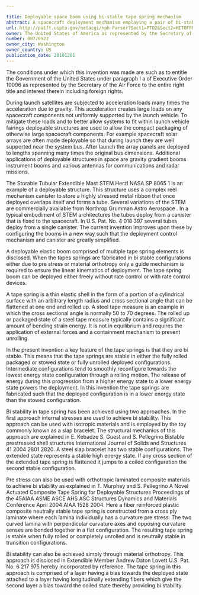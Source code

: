 ```yaml
---

title: Deployable space boom using bi-stable tape spring mechanism
abstract: A spacecraft deployment mechanism employing a pair of bi-stable tape springs attached to a cylinder such that rotation of the cylinder extends or retracts the tape springs in opposite directions. The tape springs are fabricated such that they are stable when wrapped around a cylinder (stowed configuration) or when deployed and have a higher energy state when stowed than when deployed. A plurality of bi-stable tape spring mechanisms may be combined to create a deployment device that does not impart rotational torques to the spacecraft during deployment. Deployment may be accomplished by release of the stored energy in the coiled or packaged state progressing to the lower energy deployed state. Alternatively, a motor may be employed to rotate the cylinders for deploy or retrace the tape springs.
url: http://patft.uspto.gov/netacgi/nph-Parser?Sect1=PTO2&Sect2=HITOFF&p=1&u=%2Fnetahtml%2FPTO%2Fsearch-adv.htm&r=1&f=G&l=50&d=PALL&S1=08770522&OS=08770522&RS=08770522
owner: The United States of America as represented by the Secretary of the Air Force
number: 08770522
owner_city: Washington
owner_country: US
publication_date: 20101201
---
```

The conditions under which this invention was made are such as to entitle the Government of the United States under paragraph I a of Executive Order 10096 as represented by the Secretary of the Air Force to the entire right title and interest therein including foreign rights.

During launch satellites are subjected to acceleration loads many times the acceleration due to gravity. This acceleration creates large loads on any spacecraft components not uniformly supported by the launch vehicle. To mitigate these loads and to better allow systems to fit within launch vehicle fairings deployable structures are used to allow the compact packaging of otherwise large spacecraft components. For example spacecraft solar arrays are often made deployable so that during launch they are well supported near the system bus. After launch the array panels are deployed to lengths spanning many times the original bus dimensions. Additional applications of deployable structures in space are gravity gradient booms instrument booms and various antennas for communications and radar missions.

The Storable Tubular Extendible Mast STEM Herzl NASA SP 8065 1 is an example of a deployable structure. This structure uses a complex reel mechanism canister to store a highly stressed metal ribbon that once deployed overlaps itself and forms a tube. Several variations of the STEM are commercially available from Northrop Grumman Astro Aerospace . In a typical embodiment of STEM architectures the tubes deploy from a canister that is fixed to the spacecraft. In U.S. Pat. No. 4 018 397 several tubes deploy from a single canister. The current invention improves upon these by configuring the booms in a new way such that the deployment control mechanism and canister are greatly simplified.

A deployable elastic boom comprised of multiple tape spring elements is disclosed. When the tapes springs are fabricated in bi stable configurations either due to pre stress or material orthotropy only a guide mechanism is required to ensure the linear kinematics of deployment. The tape spring boom can be deployed either freely without rate control or with rate control devices.

A tape spring is a thin elastic shell in the form of a portion of a cylindrical surface with an arbitrary length radius and cross sectional angle that can be flattened at one end and rolled up. A steel tape measure is an example in which the cross sectional angle is normally 50 to 70 degrees. The rolled up or packaged state of a steel tape measure typically contains a significant amount of bending strain energy. It is not in equilibrium and requires the application of external forces and a containment mechanism to prevent unrolling.

In the present invention a key feature of the tape springs is that they are bi stable. This means that the tape springs are stable in either the fully rolled packaged or stowed state or fully unrolled deployed configurations. Intermediate configurations tend to smoothly reconfigure towards the lowest energy state configuration through a rolling motion. The release of energy during this progression from a higher energy state to a lower energy state powers the deployment. In this invention the tape springs are fabricated such that the deployed configuration is in a lower energy state than the stowed configuration.

Bi stability in tape spring has been achieved using two approaches. In the first approach internal stresses are used to achieve bi stability. This approach can be used with isotropic materials and is employed by the toy commonly known as a slap bracelet. The structural mechanics of this approach are explained in E. Kebadze S. Guest and S. Pellegrino Bistable prestressed shell structures International Journal of Solids and Structures 41 2004 2801 2820. A steel slap bracelet has two stable configurations. The extended state represents a stable high energy state. If any cross section of the extended tape spring is flattened it jumps to a coiled configuration the second stable configuration.

Pre stress can also be used with orthotropic laminated composite materials to achieve bi stability as explained in T. Murphey and S. Pellegrino A Novel Actuated Composite Tape Spring for Deployable Structures Proceedings of the 45AIAA ASME ASCE AHS ASC Structures Dynamics and Materials Conference April 2004 AIAA 1528 2004. Here a fiber reinforced plastic composite neutrally stable tape spring is constructed from a cross ply laminate where each lamina individually has a curvature pre stress. The two curved lamina with perpendicular curvature axes and opposing curvature senses are bonded together in a flat configuration. The resulting tape spring is stable when fully rolled or completely unrolled and is neutrally stable in transition configurations.

Bi stability can also be achieved simply through material orthotropy. This approach is disclosed in Extendible Member Andrew Daton Lovett U.S. Pat. No. 6 217 975 hereby incorporated by reference. The tape spring in this approach is comprised of a layer having a bias towards the deployed state attached to a layer having longitudinally extending fibers which give the second layer a bias toward the coiled state thereby providing bi stability.

